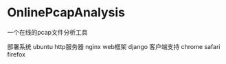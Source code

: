 OnlinePcapAnalysis
==================

一个在线的pcap文件分析工具

部署系统        ubuntu
http服务器      nginx
web框架         django
客户端支持      chrome safari firefox
